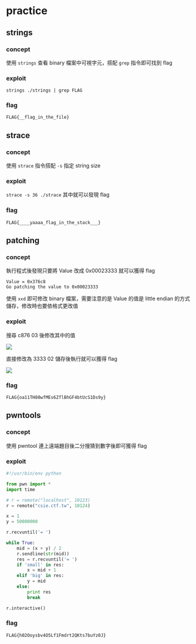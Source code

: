 practice
===

## strings

### concept

使用 ```strings``` 查看 binary 檔案中可視字元，搭配 ```grep``` 指令即可找到 flag

### exploit

```strings ./strings | grep FLAG```

### flag

```FLAG{__flag_in_the_file}```

## strace

### concept

使用 ```strace``` 指令搭配 ```-s``` 指定 string size

### exploit

```strace -s 36 ./strace```
其中就可以發現 flag

### flag

```FLAG{____yaaaa_flag_in_the_stack___}```

## patching

### concept

執行程式後發現只要將 Value 改成 0x00023333 就可以獲得 flag

```
Value = 0x376c8
Go patching the value to 0x00023333
```

使用 ```xxd``` 即可修改 binary 檔案，需要注意的是 Value 的值是 little endian 的方式儲存，修改時也要依格式更改值

### exploit

搜尋 c876 03 後修改其中的值

![](https://i.imgur.com/HAmxIv3.png)

直接修改為 3333 02 儲存後執行就可以獲得 flag

![](https://i.imgur.com/QUitdsV.png)

### flag

```FLAG{oa11TH80wfMEs6ZflBhGF4btUcS1Ds9y}```

## pwntools

### concept

使用 pwntool 連上遠端題目後二分搜猜到數字後即可獲得 flag

### exploit

```python
#!/usr/bin/env python

from pwn import *
import time

# r = remote("localhost", 10123)
r = remote("csie.ctf.tw", 10124)

x = 1 
y = 50000000

r.recvuntil('= ')

while True:
    mid = (x + y) / 2 
    r.sendline(str(mid))
    res = r.recvuntil('= ')
    if 'small' in res:
        x = mid + 1 
    elif 'big' in res:
        y = mid 
    else:
        print res 
        break

r.interactive()
```

### flag

```FLAG{h02Ooysbv4O5Lf1Fmdrt2QKts7buYz0J}```
